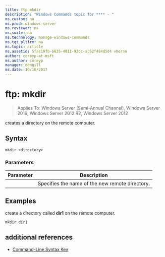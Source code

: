 ```yaml
---
title: ftp mkdir
description: "Windows Commands topic for **** - "
ms.custom: na
ms.prod: windows-server
ms.reviewer: na
ms.suite: na
ms.technology: manage-windows-commands
ms.tgt_pltfrm: na
ms.topic: article
ms.assetid: 5fac19fb-6835-4011-93cc-ac62f484d5d4 vhorne
author: coreyp-at-msft
ms.author: coreyp
manager: dongill
ms.date: 10/16/2017
---
```

# ftp: mkdir

>Applies To: Windows Server (Semi-Annual Channel), Windows Server 2016, Windows Server 2012 R2, Windows Server 2012

creates a directory on the remote computer.   
## Syntax  
```  
mkdir <directory>  
```  
### Parameters  

|  Parameter  |                   Description                   |
|-------------|-------------------------------------------------|
| <directory> | Specifies the name of the new remote directory. |

## <a name="BKMK_Examples"></a>Examples  
create a directory called **dir1** on the remote computer.  
```  
mkdir dir1  
```  
## additional references  
-   [Command-Line Syntax Key](command-line-syntax-key.md)  
